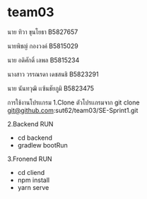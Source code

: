 # team03
นาย ทิวา  ขุนโยธา B5827657

นายพิชญ์ กองวงค์ B5815029

นาย อดิศักดิ์  เลพล B5815234

นางสาว วรรณรดา เดชสนธิ B5823291

นาย นันทวุฒิ เเซ้นชัยภูมิ B5823475

การใช้งานโปรเเกรม
1.Clone ตัวโปรเเกรมจาก git clone git@github.com:sut62/team03/SE-Sprint1.git

2.Backend RUN
- cd backend
- gradlew bootRun

3.Fronend RUN
- cd cliend
- npm install
- yarn serve
